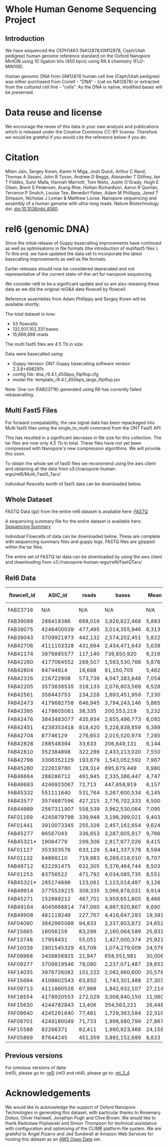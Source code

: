 # Whole Human Genome Sequencing Project

## Introduction

We have sequenced the CEPH1463 (NA12878/GM12878, Ceph/Utah pedigree) human genome reference standard on the Oxford Nanopore MinION using 1D ligation kits (450 bp/s) using R9.4 chemistry (FLO-MIN106).

Human genomic DNA from GM12878 human cell line (Ceph/Utah pedigree) was either purchased from Coriell - "DNA" - (cat no NA12878) or extracted from the cultured cell line - "cells".  As the DNA is native, modified bases will be preserved.

# Data reuse and license

We encourage the reuse of this data in your own analysis and publications which is released under the Creative Commons CC-BY license. Therefore we would be grateful if you would cite the reference below if you do.

# Citation

Miten Jain, Sergey Koren, Karen H Miga, Josh Quick, Arthur C Rand, Thomas A Sasani, John R Tyson, Andrew D Beggs, Alexander T Dilthey, Ian T Fiddes, Sunir Malla, Hannah Marriott, Tom Nieto, Justin O'Grady, Hugh E Olsen, Brent S Pedersen, Arang Rhie, Hollian Richardson, Aaron R Quinlan, Terrance P Snutch, Louise Tee, Benedict Paten, Adam M Phillippy, Jared T Simpson, Nicholas J Loman & Matthew Loose. Nanopore sequencing and assembly of a human genome with ultra-long reads. Nature Biotechnology doi: <a href="https://doi.org/10.1038/nbt.4060">doi:10.1038/nbt.4060</a>.

# rel6 (genomic DNA)

Since the initial release of Guppy basecalling improvements have continued as well as optimisations in file formats (the introduction of mutifast5 files ). To this end, we have updated the data set to incorporate the latest basecalling improvements as well as file formats.

Earlier releases should now be considered deprecated and not representative of the current state-of-the-art for nanopore sequencing.

We consider rel6 to be a significant update and so are also releasing these data as we did the original rel3&4 data flowcell by flowcell.

Reference assemblies from Adam Phillippy and Sergey Koren will be available shortly.

The total dataset is now:

* 53 flowcells
* 132,931,102,331 bases
* 15,666,888 reads

The multi fast5 files are 4.5 Tb in size.
 
Data were basecalled using:
 * Guppy Version: ONT Guppy basecalling software version 2.3.8+498297c
 * config file: dna_r9.4.1_450bps_flipflop.cfg
 * model file: template_r9.4.1_450bps_large_flipflop.jsn
 
 
 Note: One run (FAB23716) generated using R9 has currently failed rebasecalling.
 
## Multi Fast5 Files

For forward compatability, the raw signal data has been repackaged into Multi fast5 files using the single_to_multi command from the ONT Fast5 API.

This has resulted in a significant decrease in file size for this collection. The tar files are now only 4.5 Tb in total. These files have not yet been compressed with Nanopore's new compression algorithms. We will provide this soon. 

To obtain the whole set of fast5 files we recommend using the aws client and obtaining all the data from s3://nanopore-human-wgs/rel6/Multi_Fast5_Tars/

Individual flowcells worth of fast5 data can be downloaded below.
 
## Whole Dataset

FASTQ Data (gz) from the entire rel6 dataset is available here: [FASTQ](http://s3.amazonaws.com/nanopore-human-wgs/rel6/rel_6.fastq.gz)

A sequencing summary file for the entire dataset is available here: [Sequencing Summary](http://s3.amazonaws.com/nanopore-human-wgs/rel6/rel_6_sequencing_summary.txt.gz)

Individual Flowcells of data can be downloaded below. These are complete with sequencing summary files and guppy logs. FASTQ files are gzipped within the tar files.

The entire set of FASTQ tar data can be downloaded by using the aws client and downloading from s3://nanopore-human-wgs/rel6/FastQTars/

 
## Rel6 Data

| flowcell_id | ASIC_id    | reads   | bases         | Mean   | N50     | Date       | Centre  | SampleType | Kit      | Pore | Links (Fastq/Fast5)                                                                                                                                                                                            |
|-------------|------------|---------|---------------|--------|---------|------------|---------|------------|----------|------|----------------------------------------------------------------------------------------------------------------------------------------------------------------------------------------------------------------|
| FAB23716    | N/A        | N/A     | N/A           | N/A    | N/A     | 14/07/2016 | UBC     | DNA        | Rapid    | R9   | Data Not Available                                                                                                                                                                                             |
| FAB39088    | 288418386  | 668,016 | 3,929,822,468 | 5,883  | 11,218  | 19/09/2016 | Notts   | DNA        | Ligation | R9.4 | [FASTQ](http://s3.amazonaws.com/nanopore-human-wgs/rel6/FastQTars/FAB39088-288418386_Multi.tar)/[FAST5](http://s3.amazonaws.com/nanopore-human-wgs/rel6/Multi_Fast5_Tars/FAB39088-288418386_Multi_Fast5.tar)   |
| FAB39075    | 4246400039 | 477,495 | 3,014,355,946 | 6,313  | 13,297  | 20/09/2016 | UBC     | DNA        | Ligation | R9.4 | [FASTQ](http://s3.amazonaws.com/nanopore-human-wgs/rel6/FastQTars/FAB39075-4246400039_Multi.tar)/[FAST5](http://s3.amazonaws.com/nanopore-human-wgs/rel6/Multi_Fast5_Tars/FAB39075-4246400039_Multi_Fast5.tar) |
| FAB39043    | 3709921973 | 442,132 | 2,574,202,451 | 5,822  | 11,141  | 23/09/2016 | Bham    | DNA        | Ligation | R9.4 | [FASTQ](http://s3.amazonaws.com/nanopore-human-wgs/rel6/FastQTars/FAB39043-3709921973_Multi.tar)/[FAST5](http://s3.amazonaws.com/nanopore-human-wgs/rel6/Multi_Fast5_Tars/FAB39043-3709921973_Multi_Fast5.tar) |
| FAB42706    | 4111103328 | 431,694 | 2,434,471,643 | 5,639  | 9,708   | 12/10/2016 | UBC     | DNA        | Ligation | R9.4 | [FASTQ](http://s3.amazonaws.com/nanopore-human-wgs/rel6/FastQTars/FAB42706-4111103328_Multi.tar)/[FAST5](http://s3.amazonaws.com/nanopore-human-wgs/rel6/Multi_Fast5_Tars/FAB42706-4111103328_Multi_Fast5.tar) |
| FAB41174    | 3976885577 | 117,140 | 739,850,920   | 6,316  | 8,010   | 13/10/2016 | Bham    | DNA        | Ligation | R9.4 | [FASTQ](http://s3.amazonaws.com/nanopore-human-wgs/rel6/FastQTars/FAB41174-3976885577_Multi.tar)/[FAST5](http://s3.amazonaws.com/nanopore-human-wgs/rel6/Multi_Fast5_Tars/FAB41174-3976885577_Multi_Fast5.tar) |
| FAB42260    | 4177064552 | 269,507 | 1,583,530,766 | 5,876  | 10,022  | 13/10/2016 | UBC     | DNA        | Ligation | R9.4 | [FASTQ](http://s3.amazonaws.com/nanopore-human-wgs/rel6/FastQTars/FAB42260-4177064552_Multi.tar)/[FAST5](http://s3.amazonaws.com/nanopore-human-wgs/rel6/Multi_Fast5_Tars/FAB42260-4177064552_Multi_Fast5.tar) |
| FAB42804    | 84744914   | 16,688  | 91,150,705    | 5,462  | 7,427   | 14/10/2016 | Bham    | DNA        | Ligation | R9.4 | [FASTQ](http://s3.amazonaws.com/nanopore-human-wgs/rel6/FastQTars/FAB42804-84744914_Multi.tar)/[FAST5](http://s3.amazonaws.com/nanopore-human-wgs/rel6/Multi_Fast5_Tars/FAB42804-84744914_Multi_Fast5.tar)     |
| FAB42316    | 216722908  | 573,736 | 4,047,383,848 | 7,054  | 8,493   | 14/10/2016 | Notts   | DNA        | Ligation | R9.4 | [FASTQ](http://s3.amazonaws.com/nanopore-human-wgs/rel6/FastQTars/FAB42316-216722908_Multi.tar)/[FAST5](http://s3.amazonaws.com/nanopore-human-wgs/rel6/Multi_Fast5_Tars/FAB42316-216722908_Multi_Fast5.tar)   |
| FAB42205    | 3573838535 | 318,133 | 2,076,803,569 | 6,528  | 10,955  | 14/10/2016 | Notts   | DNA        | Ligation | R9.4 | [FASTQ](http://s3.amazonaws.com/nanopore-human-wgs/rel6/FastQTars/FAB42205-3573838535_Multi.tar)/[FAST5](http://s3.amazonaws.com/nanopore-human-wgs/rel6/Multi_Fast5_Tars/FAB42205-3573838535_Multi_Fast5.tar) |
| FAB42561    | 356443753  | 234,228 | 1,693,451,959 | 7,230  | 12,074  | 19/10/2016 | Notts   | DNA        | Ligation | R9.4 | [FASTQ](http://s3.amazonaws.com/nanopore-human-wgs/rel6/FastQTars/FAB42561-356443753_Multi.tar)/[FAST5](http://s3.amazonaws.com/nanopore-human-wgs/rel6/Multi_Fast5_Tars/FAB42561-356443753_Multi_Fast5.tar)   |
| FAB42473    | 4179682758 | 646,945 | 3,794,243,146 | 5,865  | 10,316  | 19/10/2016 | UBC     | DNA        | Ligation | R9.4 | [FASTQ](http://s3.amazonaws.com/nanopore-human-wgs/rel6/FastQTars/FAB42473-4179682758_Multi.tar)/[FAST5](http://s3.amazonaws.com/nanopore-human-wgs/rel6/Multi_Fast5_Tars/FAB42473-4179682758_Multi_Fast5.tar) |
| FAB42395    | 4178605061 | 38,335  | 200,553,219   | 5,232  | 10,952  | 20/10/2016 | Norwich | DNA        | Ligation | R9.4 | [FASTQ](http://s3.amazonaws.com/nanopore-human-wgs/rel6/FastQTars/FAB42395-4178605061_Multi.tar)/[FAST5](http://s3.amazonaws.com/nanopore-human-wgs/rel6/Multi_Fast5_Tars/FAB42395-4178605061_Multi_Fast5.tar) |
| FAB42476    | 3843483077 | 435,934 | 2,655,496,773 | 6,092  | 10,492  | 27/10/2016 | UBC     | DNA        | Ligation | R9.4 | [FASTQ](http://s3.amazonaws.com/nanopore-human-wgs/rel6/FastQTars/FAB42476-3843483077_Multi.tar)/[FAST5](http://s3.amazonaws.com/nanopore-human-wgs/rel6/Multi_Fast5_Tars/FAB42476-3843483077_Multi_Fast5.tar) |
| FAB42451    | 4239353418 | 818,420 | 5,228,838,859 | 6,389  | 10,490  | 28/10/2016 | Notts   | DNA        | Ligation | R9.4 | [FASTQ](http://s3.amazonaws.com/nanopore-human-wgs/rel6/FastQTars/FAB42451-4239353418_Multi.tar)/[FAST5](http://s3.amazonaws.com/nanopore-human-wgs/rel6/Multi_Fast5_Tars/FAB42451-4239353418_Multi_Fast5.tar) |
| FAB42704    | 87746129   | 276,653 | 2,015,520,974 | 7,285  | 11,804  | 28/10/2016 | UBC     | DNA        | Ligation | R9.4 | [FASTQ](http://s3.amazonaws.com/nanopore-human-wgs/rel6/FastQTars/FAB42704-87746129_Multi.tar)/[FAST5](http://s3.amazonaws.com/nanopore-human-wgs/rel6/Multi_Fast5_Tars/FAB42704-87746129_Multi_Fast5.tar)     |
| FAB42828    | 288548394  | 33,633  | 206,649,131   | 6,144  | 12,406  | 01/11/2016 | Norwich | DNA        | Ligation | R9.4 | [FASTQ](http://s3.amazonaws.com/nanopore-human-wgs/rel6/FastQTars/FAB42828-288548394_Multi.tar)/[FAST5](http://s3.amazonaws.com/nanopore-human-wgs/rel6/Multi_Fast5_Tars/FAB42828-288548394_Multi_Fast5.tar)   |
| FAB42810    | 352384898  | 322,286 | 2,433,213,020 | 7,550  | 12,796  | 02/11/2016 | Norwich | DNA        | Ligation | R9.4 | [FASTQ](http://s3.amazonaws.com/nanopore-human-wgs/rel6/FastQTars/FAB42810-352384898_Multi.tar)/[FAST5](http://s3.amazonaws.com/nanopore-human-wgs/rel6/Multi_Fast5_Tars/FAB42810-352384898_Multi_Fast5.tar)   |
| FAB42798    | 3306352129 | 193,679 | 1,543,052,592 | 7,967  | 13,046  | 03/11/2016 | Norwich | DNA        | Ligation | R9.4 | [FASTQ](http://s3.amazonaws.com/nanopore-human-wgs/rel6/FastQTars/FAB42798-3306352129_Multi.tar)/[FAST5](http://s3.amazonaws.com/nanopore-human-wgs/rel6/Multi_Fast5_Tars/FAB42798-3306352129_Multi_Fast5.tar) |
| FAB45280    | 222619780  | 128,314 | 895,679,449   | 6,980  | 11,404  | 11/11/2016 | Norwich | DNA        | Ligation | R9.4 | [FASTQ](http://s3.amazonaws.com/nanopore-human-wgs/rel6/FastQTars/FAB45280-222619780_Multi.tar)/[FAST5](http://s3.amazonaws.com/nanopore-human-wgs/rel6/Multi_Fast5_Tars/FAB45280-222619780_Multi_Fast5.tar)   |
| FAB46664    | 288286712  | 491,945 | 2,335,386,447 | 4,747  | 8,819   | 15/11/2016 | UBC     | DNA        | Ligation | R9.4 | [FASTQ](http://s3.amazonaws.com/nanopore-human-wgs/rel6/FastQTars/FAB46664-288286712_Multi.tar)/[FAST5](http://s3.amazonaws.com/nanopore-human-wgs/rel6/Multi_Fast5_Tars/FAB46664-288286712_Multi_Fast5.tar)   |
| FAB46683    | 4246923067 | 72,713  | 447,658,919   | 6,157  | 12,183  | 17/11/2016 | Bham    | DNA        | Ligation | R9.4 | [FASTQ](http://s3.amazonaws.com/nanopore-human-wgs/rel6/FastQTars/FAB46683-4246923067_Multi.tar)/[FAST5](http://s3.amazonaws.com/nanopore-human-wgs/rel6/Multi_Fast5_Tars/FAB46683-4246923067_Multi_Fast5.tar) |
| FAB45332    | 551111640  | 531,764 | 3,267,600,534 | 6,145  | 10,885  | 17/11/2016 | UBC     | DNA        | Ligation | R9.4 | [FASTQ](http://s3.amazonaws.com/nanopore-human-wgs/rel6/FastQTars/FAB45332-551111640_Multi.tar)/[FAST5](http://s3.amazonaws.com/nanopore-human-wgs/rel6/Multi_Fast5_Tars/FAB45332-551111640_Multi_Fast5.tar)   |
| FAB43577    | 3574887596 | 427,215 | 2,776,702,333 | 6,500  | 9,125   | 18/11/2016 | UCSC    | DNA        | Ligation | R9.4 | [FASTQ](http://s3.amazonaws.com/nanopore-human-wgs/rel6/FastQTars/FAB43577-3574887596_Multi.tar)/[FAST5](http://s3.amazonaws.com/nanopore-human-wgs/rel6/Multi_Fast5_Tars/FAB43577-3574887596_Multi_Fast5.tar) |
| FAB44989    | 2567311907 | 558,539 | 3,962,530,064 | 7,095  | 9,747   | 18/11/2016 | UCSC    | DNA        | Ligation | R9.4 | [FASTQ](http://s3.amazonaws.com/nanopore-human-wgs/rel6/FastQTars/FAB44989-2567311907_Multi.tar)/[FAST5](http://s3.amazonaws.com/nanopore-human-wgs/rel6/Multi_Fast5_Tars/FAB44989-2567311907_Multi_Fast5.tar) |
| FAF01169    | 4245879798 | 339,948 | 3,196,399,021 | 9,403  | 13,852  | 22/11/2016 | Bham    | Cells      | Ligation | R9.4 | [FASTQ](http://s3.amazonaws.com/nanopore-human-wgs/rel6/FastQTars/FAF01169-4245879798_Multi.tar)/[FAST5](http://s3.amazonaws.com/nanopore-human-wgs/rel6/Multi_Fast5_Tars/FAF01169-4245879798_Multi_Fast5.tar) |
| FAF01441    | 3910073345 | 255,326 | 2,457,162,654 | 9,624  | 13,926  | 22/11/2016 | Bham    | Cells      | Ligation | R9.4 | [FASTQ](http://s3.amazonaws.com/nanopore-human-wgs/rel6/FastQTars/FAF01441-3910073345_Multi.tar)/[FAST5](http://s3.amazonaws.com/nanopore-human-wgs/rel6/Multi_Fast5_Tars/FAF01441-3910073345_Multi_Fast5.tar) |
| FAB45277    | 86567043   | 336,653 | 3,287,605,917 | 9,766  | 14,002  | 22/11/2016 | Notts   | Cells      | Ligation | R9.4 | [FASTQ](http://s3.amazonaws.com/nanopore-human-wgs/rel6/FastQTars/FAB45277-86567043_Multi.tar)/[FAST5](http://s3.amazonaws.com/nanopore-human-wgs/rel6/Multi_Fast5_Tars/FAB45277-86567043_Multi_Fast5.tar)     |
| FAB45321*   | 19064779   | 299,306 | 2,817,977,026 | 9,415  | 13,594  | 22/11/2016 | Notts   | Cells      | Ligation | R9.4 | [FASTQ](http://s3.amazonaws.com/nanopore-human-wgs/rel6/FastQTars/FAB45321*-19064779_Multi.tar)/[FAST5](http://s3.amazonaws.com/nanopore-human-wgs/rel6/Multi_Fast5_Tars/FAB45321*-19064779_Multi_Fast5.tar)   |
| FAF01127    | 353303576  | 633,129 | 5,441,337,578 | 8,594  | 12,847  | 25/11/2016 | Bham    | Cells      | Ligation | R9.4 | [FASTQ](http://s3.amazonaws.com/nanopore-human-wgs/rel6/FastQTars/FAF01127-353303576_Multi.tar)/[FAST5](http://s3.amazonaws.com/nanopore-human-wgs/rel6/Multi_Fast5_Tars/FAF01127-353303576_Multi_Fast5.tar)   |
| FAF01132    | 84868110   | 719,983 | 6,269,018,010 | 8,707  | 12,999  | 25/11/2016 | Bham    | Cells      | Ligation | R9.4 | [FASTQ](http://s3.amazonaws.com/nanopore-human-wgs/rel6/FastQTars/FAF01132-84868110_Multi.tar)/[FAST5](http://s3.amazonaws.com/nanopore-human-wgs/rel6/Multi_Fast5_Tars/FAF01132-84868110_Multi_Fast5.tar)     |
| FAB49712    | 622291475  | 632,305 | 5,376,464,744 | 8,503  | 12,540  | 28/11/2016 | Bham    | Cells      | Ligation | R9.4 | [FASTQ](http://s3.amazonaws.com/nanopore-human-wgs/rel6/FastQTars/FAB49712-622291475_Multi.tar)/[FAST5](http://s3.amazonaws.com/nanopore-human-wgs/rel6/Multi_Fast5_Tars/FAB49712-622291475_Multi_Fast5.tar)   |
| FAF01253    | 83756522   | 471,792 | 4,034,085,735 | 8,551  | 12,561  | 28/11/2016 | Bham    | Cells      | Ligation | R9.4 | [FASTQ](http://s3.amazonaws.com/nanopore-human-wgs/rel6/FastQTars/FAF01253-83756522_Multi.tar)/[FAST5](http://s3.amazonaws.com/nanopore-human-wgs/rel6/Multi_Fast5_Tars/FAF01253-83756522_Multi_Fast5.tar)     |
| FAB45321*   | 285174896  | 123,061 | 1,123,014,497 | 9,126  | 12,703  | 28/11/2016 | Notts   | Cells      | Ligation | R9.4 | [FASTQ](http://s3.amazonaws.com/nanopore-human-wgs/rel6/FastQTars/FAB45321*-285174896_Multi.tar)/[FAST5](http://s3.amazonaws.com/nanopore-human-wgs/rel6/Multi_Fast5_Tars/FAB45321*-285174896_Multi_Fast5.tar) |
| FAB49914    | 3775529215 | 309,335 | 3,066,878,031 | 9,914  | 14,027  | 28/11/2016 | Notts   | Cells      | Ligation | R9.4 | [FASTQ](http://s3.amazonaws.com/nanopore-human-wgs/rel6/FastQTars/FAB49914-3775529215_Multi.tar)/[FAST5](http://s3.amazonaws.com/nanopore-human-wgs/rel6/Multi_Fast5_Tars/FAB49914-3775529215_Multi_Fast5.tar) |
| FAB45271    | 152889212  | 467,701 | 3,959,651,805 | 8,466  | 12,564  | 28/11/2016 | Notts   | Cells      | Ligation | R9.4 | [FASTQ](http://s3.amazonaws.com/nanopore-human-wgs/rel6/FastQTars/FAB45271-152889212_Multi.tar)/[FAST5](http://s3.amazonaws.com/nanopore-human-wgs/rel6/Multi_Fast5_Tars/FAB45271-152889212_Multi_Fast5.tar)   |
| FAB49164    | 4045668814 | 747,060 | 4,997,920,867 | 6,690  | 9,366   | 06/12/2016 | UCSC    | DNA        | Ligation | R9.4 | [FASTQ](http://s3.amazonaws.com/nanopore-human-wgs/rel6/FastQTars/FAB49164-4045668814_Multi.tar)/[FAST5](http://s3.amazonaws.com/nanopore-human-wgs/rel6/Multi_Fast5_Tars/FAB49164-4045668814_Multi_Fast5.tar) |
| FAB49908    | 481119249  | 227,767 | 4,416,647,293 | 19,391 | 41,839  | 09/12/2016 | Bham    | Cells      | Rapid    | R9.4 | [FASTQ](http://s3.amazonaws.com/nanopore-human-wgs/rel6/FastQTars/FAB49908-481119249_Multi.tar)/[FAST5](http://s3.amazonaws.com/nanopore-human-wgs/rel6/Multi_Fast5_Tars/FAB49908-481119249_Multi_Fast5.tar)   |
| FAF04090    | 3842965088 | 94,833  | 2,337,803,872 | 24,652 | 85,013  | 09/12/2016 | Bham    | Cells      | Rapid    | R9.4 | [FASTQ](http://s3.amazonaws.com/nanopore-human-wgs/rel6/FastQTars/FAF04090-3842965088_Multi.tar)/[FAST5](http://s3.amazonaws.com/nanopore-human-wgs/rel6/Multi_Fast5_Tars/FAF04090-3842965088_Multi_Fast5.tar) |
| FAF15665    | 16056159   | 83,299  | 2,160,064,589 | 25,931 | 105,528 | 10/03/2017 | Notts   | Cells      | Ultra    | R9.4 | [FASTQ](http://s3.amazonaws.com/nanopore-human-wgs/rel6/FastQTars/FAF15665-16056159_Multi.tar)/[FAST5](http://s3.amazonaws.com/nanopore-human-wgs/rel6/Multi_Fast5_Tars/FAF15665-16056159_Multi_Fast5.tar)     |
| FAF13748    | 17958431   | 55,051  | 1,427,000,374 | 25,921 | 75,193  | 10/03/2017 | Notts   | Cells      | Ultra    | R9.4 | [FASTQ](http://s3.amazonaws.com/nanopore-human-wgs/rel6/FastQTars/FAF13748-17958431_Multi.tar)/[FAST5](http://s3.amazonaws.com/nanopore-human-wgs/rel6/Multi_Fast5_Tars/FAF13748-17958431_Multi_Fast5.tar)     |
| FAF10039    | 2901545329 | 43,709  | 1,074,279,009 | 24,578 | 60,128  | 01/03/2017 | Bham    | Cells      | Ultra    | R9.4 | [FASTQ](http://s3.amazonaws.com/nanopore-human-wgs/rel6/FastQTars/FAF10039-2901545329_Multi.tar)/[FAST5](http://s3.amazonaws.com/nanopore-human-wgs/rel6/Multi_Fast5_Tars/FAF10039-2901545329_Multi_Fast5.tar) |
| FAF09968    | 3439856925 | 21,947  | 658,551,981   | 30,006 | 125,607 | 03/03/2017 | Bham    | Cells      | Ultra    | R9.4 | [FASTQ](http://s3.amazonaws.com/nanopore-human-wgs/rel6/FastQTars/FAF09968-3439856925_Multi.tar)/[FAST5](http://s3.amazonaws.com/nanopore-human-wgs/rel6/Multi_Fast5_Tars/FAF09968-3439856925_Multi_Fast5.tar) |
| FAF09277    | 3709819546 | 78,080  | 2,237,071,487 | 28,651 | 118,062 | 03/06/2017 | Bham    | Cells      | Ultra    | R9.4 | [FASTQ](http://s3.amazonaws.com/nanopore-human-wgs/rel6/FastQTars/FAF09277-3709819546_Multi.tar)/[FAST5](http://s3.amazonaws.com/nanopore-human-wgs/rel6/Multi_Fast5_Tars/FAF09277-3709819546_Multi_Fast5.tar) |
| FAF14035    | 3976726082 | 101,222 | 2,082,960,600 | 20,578 | 88,613  | 08/03/2017 | Notts   | Cells      | Ultra    | R9.4 | [FASTQ](http://s3.amazonaws.com/nanopore-human-wgs/rel6/FastQTars/FAF14035-3976726082_Multi.tar)/[FAST5](http://s3.amazonaws.com/nanopore-human-wgs/rel6/Multi_Fast5_Tars/FAF14035-3976726082_Multi_Fast5.tar) |
| FAF15694    | 4109802543 | 63,850  | 1,743,301,488 | 27,303 | 103,541 | 06/03/2017 | Bham    | Cells      | Ultra    | R9.4 | [FASTQ](http://s3.amazonaws.com/nanopore-human-wgs/rel6/FastQTars/FAF15694-4109802543_Multi.tar)/[FAST5](http://s3.amazonaws.com/nanopore-human-wgs/rel6/Multi_Fast5_Tars/FAF15694-4109802543_Multi_Fast5.tar) |
| FAF09713    | 4111860526 | 67,968  | 1,842,932,107 | 27,114 | 93,737  | 07/03/2017 | Bham    | Cells      | Ultra    | R9.4 | [FASTQ](http://s3.amazonaws.com/nanopore-human-wgs/rel6/FastQTars/FAF09713-4111860526_Multi.tar)/[FAST5](http://s3.amazonaws.com/nanopore-human-wgs/rel6/Multi_Fast5_Tars/FAF09713-4111860526_Multi_Fast5.tar) |
| FAF18554    | 4178920553 | 272,029 | 3,008,840,150 | 11,060 | 25,583  | 06/03/2017 | UBC     | Cells      | Rapid    | R9.4 | [FASTQ](http://s3.amazonaws.com/nanopore-human-wgs/rel6/FastQTars/FAF18554-4178920553_Multi.tar)/[FAST5](http://s3.amazonaws.com/nanopore-human-wgs/rel6/Multi_Fast5_Tars/FAF18554-4178920553_Multi_Fast5.tar) |
| FAF15630    | 4244782843 | 13,406  | 354,563,221   | 26,448 | 107,403 | 09/03/2017 | Notts   | Cells      | Ultra    | R9.4 | [FASTQ](http://s3.amazonaws.com/nanopore-human-wgs/rel6/FastQTars/FAF15630-4244782843_Multi.tar)/[FAST5](http://s3.amazonaws.com/nanopore-human-wgs/rel6/Multi_Fast5_Tars/FAF15630-4244782843_Multi_Fast5.tar) |
| FAF09640    | 4245291640 | 77,481  | 1,729,363,584 | 22,319 | 89,354  | 07/03/2017 | Bham    | Cells      | Ultra    | R9.4 | [FASTQ](http://s3.amazonaws.com/nanopore-human-wgs/rel6/FastQTars/FAF09640-4245291640_Multi.tar)/[FAST5](http://s3.amazonaws.com/nanopore-human-wgs/rel6/Multi_Fast5_Tars/FAF09640-4245291640_Multi_Fast5.tar) |
| FAF09701    | 4249180049 | 71,733  | 1,998,980,799 | 27,867 | 116,126 | 03/03/2017 | Bham    | Cells      | Ultra    | R9.4 | [FASTQ](http://s3.amazonaws.com/nanopore-human-wgs/rel6/FastQTars/FAF09701-4249180049_Multi.tar)/[FAST5](http://s3.amazonaws.com/nanopore-human-wgs/rel6/Multi_Fast5_Tars/FAF09701-4249180049_Multi_Fast5.tar) |
| FAF15586    | 82266371   | 82,411  | 1,990,923,468 | 24,158 | 116,036 | 08/03/2017 | Bham    | Cells      | Ultra    | R9.4 | [FASTQ](http://s3.amazonaws.com/nanopore-human-wgs/rel6/FastQTars/FAF15586-82266371_Multi.tar)/[FAST5](http://s3.amazonaws.com/nanopore-human-wgs/rel6/Multi_Fast5_Tars/FAF15586-82266371_Multi_Fast5.tar)     |
| FAF05869    | 87644245   | 451,359 | 3,892,152,689 | 8,623  | 14,576  | 08/03/2017 | UBC     | Cells      | Ligation | R9.4 | [FASTQ](http://s3.amazonaws.com/nanopore-human-wgs/rel6/FastQTars/FAF05869-87644245_Multi.tar)/[FAST5](http://s3.amazonaws.com/nanopore-human-wgs/rel6/Multi_Fast5_Tars/FAF05869-87644245_Multi_Fast5.tar)     |
 


## Previous versions

For previous versions of data:  
(rel5), please go to: [rel5](nanopore-human-genome/rel5.md)
(rel3 and rel4), please go to: [rel_3_4](nanopore-human-genome/rel_3_4.md)

# Acknowledgements

We would like to acknowledge the support of Oxford Nanopore Technologies in generating this dataset, with particular thanks to Rosemary Dokos, Oliver Hartwell, Jonathan Pugh and Clive Brown. We would like to thank Radoslaw Poplawski and Simon Thompson for technical assistance with configuration and optimising of the CLIMB platform file system. We are grateful to Angel Pizarro and Jed Sundwall at Amazon Web Services for hosting this dataset as an <a href="https://aws.amazon.com/government-education/open-data/">AWS Open Data</a> set.

